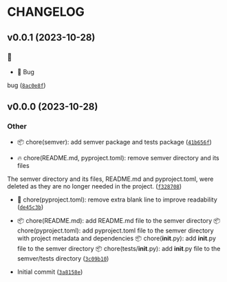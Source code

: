 # CHANGELOG



## v0.0.1 (2023-10-28)

### :bug:

* :bug: Bug

bug ([`8ac0e8f`](https://github.com/vikyw89/semantic-release-playground/commit/8ac0e8f1e9d96f724533fefd84b38a9c374de50d))


## v0.0.0 (2023-10-28)

### Other

* 📦 chore(semver): add semver package and tests package ([`41b656f`](https://github.com/vikyw89/semantic-release-playground/commit/41b656f0dffa4895ce1a867686e16e8e226e52b5))

* 🔥 chore(README.md, pyproject.toml): remove semver directory and its files

The semver directory and its files, README.md and pyproject.toml, were deleted as they are no longer needed in the project. ([`f328708`](https://github.com/vikyw89/semantic-release-playground/commit/f328708716359cce788398ca0e5216590298204d))

* 🔧 chore(pyproject.toml): remove extra blank line to improve readability ([`de45c3b`](https://github.com/vikyw89/semantic-release-playground/commit/de45c3bee439a2c52d408c12ebd9ebfc0638a9c6))

* 📦 chore(README.md): add README.md file to the semver directory
📦 chore(pyproject.toml): add pyproject.toml file to the semver directory with project metadata and dependencies
📦 chore(__init__.py): add __init__.py file to the semver directory
📦 chore(tests/__init__.py): add __init__.py file to the semver/tests directory ([`3c09b10`](https://github.com/vikyw89/semantic-release-playground/commit/3c09b1053a90f8f9b99645fda05e59d274485224))

* Initial commit ([`3a8158e`](https://github.com/vikyw89/semantic-release-playground/commit/3a8158e42f5b81dee989512909ba73b3318a3aa3))
